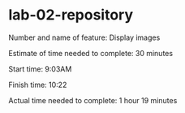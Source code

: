 # lab-02-repository

Number and name of feature: Display images

Estimate of time needed to complete: 30 minutes

Start time: 9:03AM

Finish time: 10:22

Actual time needed to complete: 1 hour 19 minutes